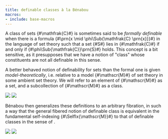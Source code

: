 ```yaml
---
title: definable classes à la Bénabou
macros:
- include: base-macros
---
```


A class of sets {#\mathfrak{C}#} is sometimes said to be *formally definable* when there is a formula {#\prn{x \mid \phi\Sub{\mathfrak{C} \prn{x}}}#} in the language of set theory such that a set {#S#} lies in {#\mathfrak{C}#} if and only if {#\phi\Sub{\mathfrak{C}}\prn{S}#} holds. This concept is a bit sensitive, as it presupposes that we have a notion of "class" whose constituents are not
all definable in this sense.

A better behaved notion of definability for sets than the formal one is
given *model-theoretically*, i.e. relative to a model {#\mathscr{M}#} of set
theory in some ambient set theory. We will refer to
an element of {#\mathscr{M}#} as a set, and a subcollection of {#\mathscr{M}#}
as a class.

![](frct-002U)
![](frct-002V)

Bénabou then generalizes these definitions to an arbitrary fibration,
in such a way that the general fibered notion of definable class is
equivalent in the fundamental self-indexing {#\SelfIx{\mathscr{M}}#} to that of definable classes in the sense of [](frct-002V).

![](frct-002Q)
![](frct-002S)
